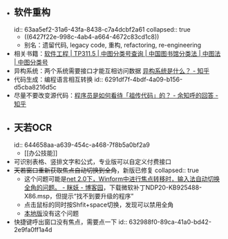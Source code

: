 - ## 软件重构
  id:: 63aa5ef2-31a6-43fa-8438-c7a4dcbf2a61
  collapsed:: true
	- ((6427f22e-998c-4ab4-a664-4672c83cd1c8))
	- 别名：遗留代码, legacy code, 重构, refactoring, re-engineering
- 相关书籍：[软件工程 | TP311.5 | 中图分类号查询 | 中国图书馆分类法 | 中图法 | 中图分类号](https://www.clcindex.com/category/TP311.5/)
- 异构系统：两个系统需要接口才能互相访问数据 [异构系统是什么？ - 知乎](https://www.zhihu.com/question/65186055)
- 代码生成：编程语言相互转换
  id:: 6291df7f-4bdf-4a09-b156-d5cba8216d5c
- 尽量不要改变源代码：[程序员是如何看待「祖传代码」的？ - 余知呼的回答 - 知乎](https://www.zhihu.com/question/66240353/answer/305668249)
- ## 天若OCR
  id:: 644658aa-a639-454c-a468-7f8b5a0bf2a9
	- [[办公技能]]
- 可识别表格、竖排文字和公式，专业版可以自定义付费接口
- ~~天若窗口重新获取焦点自动切换到全角~~，新版已修复
  collapsed:: true
	- 这个问题可能是[net 2.0下，Winform中进行焦点转移时，输入法自动切换全角的问题。 - 眯妖 - 博客园](https://www.cnblogs.com/zhouhuitao/archive/2012/07/05/2577591.html)，下载微软补丁NDP20-KB925488-X86.msp，但提示“找不到要升级的程序”
	- 点击鼠标的同时按Shfit+space切换，发现可以禁用全角
	- [本地版](https://gitee.com/wanglifree/tianruoocr-cl/tree/master)没有这个问题
- 快捷键呼出窗口没有焦点，需要点一下
  id:: 632988f0-89ca-41a0-bd42-2e9fa0ff1a4d